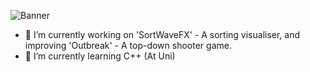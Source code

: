 ![Banner](header.png)

- 🔭 I’m currently working on 'SortWaveFX' - A sorting visualiser, and improving 'Outbreak' - A top-down shooter game.
- 🌱 I’m currently learning C++ (At Uni)


